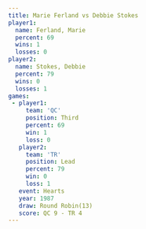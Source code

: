 ```yaml
---
title: Marie Ferland vs Debbie Stokes
player1:              
  name: Ferland, Marie
  percent: 69         
  wins: 1             
  losses: 0           
player2:              
  name: Stokes, Debbie
  percent: 79         
  wins: 0             
  losses: 1           
games:
 - player1:         
     team: 'QC'     
     position: Third
     percent: 69    
     win: 1         
     loss: 0        
   player2:        
     team: 'TR'    
     position: Lead
     percent: 79   
     win: 0        
     loss: 1       
   event: Hearts        
   year: 1987           
   draw: Round Robin(13)
   score: QC 9 - TR 4   
---
```

